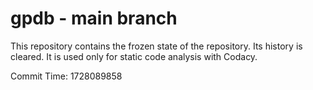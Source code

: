 # gpdb - main branch

This repository contains the frozen state of the repository.
Its history is cleared. It is used only for static code
analysis with Codacy.

Commit Time: 1728089858